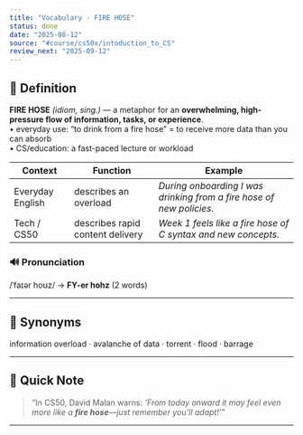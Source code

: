 ```yaml
---
title: "Vocabulary · FIRE HOSE"
status: done
date: "2025-08-12"
source: "#course/cs50x/intoduction_to_CS"
review_next: "2025-09-12"
---
```


## 📖 Definition  
**FIRE HOSE** *(idiom, sing.)* — a metaphor for an **overwhelming, high-pressure flow of information, tasks, or experience**.  
• everyday use: “to drink from a fire hose” = to receive more data than you can absorb  
• CS/education: a fast-paced lecture or workload

| Context | Function | Example |
|---------|----------|---------|
| Everyday English | describes an overload | *During onboarding I was drinking from a fire hose of new policies.* |
| Tech / CS50 | describes rapid content delivery | *Week 1 feels like a fire hose of C syntax and new concepts.* |

### 🔊 Pronunciation  
/ˈfaɪər hoʊz/ → **FY-er hohz** (2 words)

---

## 🟰 Synonyms  
information overload · avalanche of data · torrent · flood · barrage  

---

## 📝 Quick Note  
> “In CS50, David Malan warns: *‘From today onward it may feel even more like a **fire hose**—just remember you’ll adapt!’*”

---

